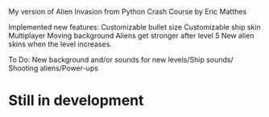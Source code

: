 My version of Alien Invasion from Python Crash Course by Eric Matthes

Implemented new features:
Customizable bullet size
Customizable ship skin
Multiplayer
Moving background
Aliens get stronger after level 5
New alien skins when the level increases.

To Do: New background and/or sounds for new levels/Ship sounds/ Shooting aliens/Power-ups

# Still in development
